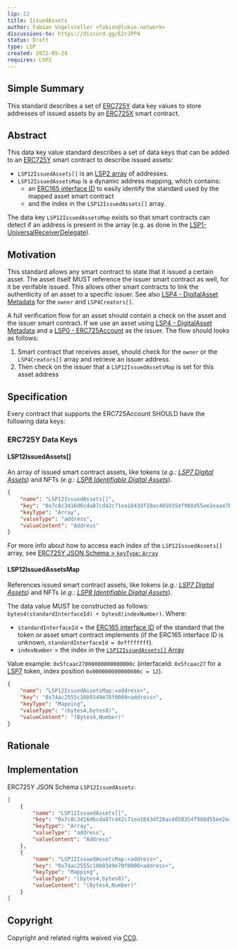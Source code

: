 ```yaml
---
lip: 12
title: IssuedAssets
author: Fabian Vogelsteller <fabian@lukso.network> 
discussions-to: https://discord.gg/E2rJPP4
status: Draft
type: LSP
created: 2022-05-24
requires: LSP2
---
```


## Simple Summary
This standard describes a set of [ERC725Y](https://github.com/ethereum/EIPs/blob/master/EIPS/eip-725.md) data key values to store addresses of issued assets by an [ERC725X](https://github.com/ethereum/EIPs/blob/master/EIPS/eip-725.md) smart contract.

## Abstract
This data key value standard describes a set of data keys that can be added to an [ERC725Y](https://github.com/ethereum/EIPs/blob/master/EIPS/eip-725.md) smart contract to describe issued assets:


- `LSP12IssuedAssets[]` is an [LSP2 array](./LSP-2-ERC725YJSONSchema.md) of addresses.
- `LSP12IssuedAssetsMap` is a dynamic address mapping, which contains:
  - an [ERC165 interface ID](https://eips.ethereum.org/EIPS/eip-165) to easily identify the standard used by the mapped asset smart contract
  - and the index in the `LSP12IssuedAssets[]` array.

The data key `LSP12IssuedAssetsMap` exists so that smart contracts can detect if an address is present in the array (e.g. as done in the  [LSP1-UniversalReceiverDelegate](./LSP-1-UniversalReceiver.md)).

## Motivation
This standard allows any smart contract to state that it issued a certain asset. The asset itself MUST reference the issuer smart contract as well, for it be verifable issued. This allows other smart contracts to link the authenticity of an asset to a specific issuer. See also [LSP4 - DigitalAsset Metadata](./LSP-4-DigitalAsset-Metadata.md) for the `owner` and `LSP4Creators[]`.

A full verification flow for an asset should contain a check on the asset and the issuer smart contract. If we use an asset using [LSP4 - DigitalAsset Metadata](./LSP-4-DigitalAsset-Metadata.md) and a [LSP0 - ERC725Account](./LSP-0-ERC725Account.md) as the issuer. The flow should looks as follows:

1. Smart contract that receives asset, should check for the `owner` or the `LSP4Creators[]` array and retrieve an issuer address.
2. Then check on the issuer that a `LSP12IssuedAssetsMap` is set for this asset address

## Specification

Every contract that supports the ERC725Account SHOULD have the following data keys:

### ERC725Y Data Keys


#### LSP12IssuedAssets[]

An array of issued smart contract assets, like tokens (_e.g.: [LSP7 Digital Assets](./LSP-7-DigitalAsset)_) and NFTs (_e.g.: [LSP8 Identifiable Digital Assets](./LSP-8-IdentifiableDigitalAsset)_).


```json
{
    "name": "LSP12IssuedAssets[]",
    "key": "0x7c8c3416d6cda87cd42c71ea1843df28ac4850354f988d55ee2eaa47b6dc05cd",
    "keyType": "Array",
    "valueType": "address",
    "valueContent": "Address"
}
```

For more info about how to access each index of the `LSP12IssuedAssets[]` array, see [ERC725Y JSON Schema > `keyType`: `Array`](https://github.com/lukso-network/LIPs/blob/master/LSPs/LSP-2-ERC725YJSONSchema.md#array)

#### LSP12IssuedAssetsMap

References issued smart contract assets, like tokens (_e.g.: [LSP7 Digital Assets](./LSP-7-DigitalAsset)_) and NFTs (_e.g.: [LSP8 Identifiable Digital Assets](./LSP-8-IdentifiableDigitalAsset)_).

The data value MUST be constructed as follows: `bytes4(standardInterfaceId) + bytes8(indexNumber)`. Where:
- `standardInterfaceId` = the [ERC165 interface ID](https://eips.ethereum.org/EIPS/eip-165) of the standard that the token or asset smart contract implements (if the ERC165 interface ID is unknown, `standardInterfaceId = 0xffffffff`).
- `indexNumber` = the index in the [`LSP12IssuedAssets[]` Array](#LSP12Issuedassets)

Value example: `0x5fcaac27000000000000000c` (interfaceId: `0x5fcaac27` for a [LSP7](./LSP-7-DigitalAsset.md) token, index position `0x000000000000000c = 12`).

```json
{
    "name": "LSP12IssuedAssetsMap:<address>",
    "key": "0x74ac2555c10b9349e78f0000<address>",
    "keyType": "Mapping",
    "valueType": "(bytes4,bytes8)",
    "valueContent": "(Bytes4,Number)"
}
```

## Rationale

## Implementation

ERC725Y JSON Schema `LSP12IssuedAssets`:
```json
[
    {
        "name": "LSP12IssuedAssets[]",
        "key": "0x7c8c3416d6cda87cd42c71ea1843df28ac4850354f988d55ee2eaa47b6dc05cd",
        "keyType": "Array",
        "valueType": "address",
        "valueContent": "Address"
    },
    {
        "name": "LSP12IssuedAssetsMap:<address>",
        "key": "0x74ac2555c10b9349e78f0000<address>",
        "keyType": "Mapping",
        "valueType": "(bytes4,bytes8)",
        "valueContent": "(Bytes4,Number)"
    }
]
```

## Copyright
Copyright and related rights waived via [CC0](https://creativecommons.org/publicdomain/zero/1.0/).
